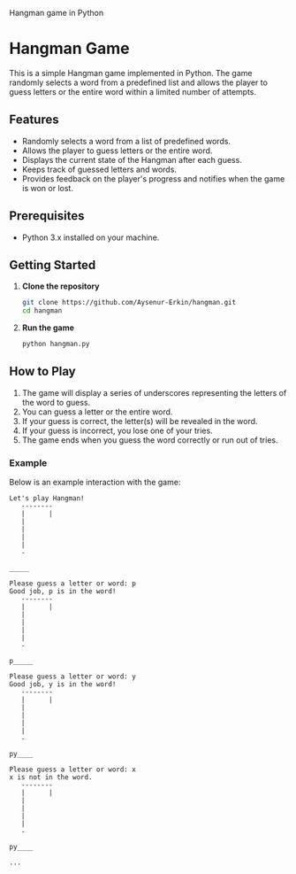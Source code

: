 Hangman game in Python
# Hangman Game

This is a simple Hangman game implemented in Python. The game randomly selects a word from a predefined list and allows the player to guess letters or the entire word within a limited number of attempts.

## Features

- Randomly selects a word from a list of predefined words.
- Allows the player to guess letters or the entire word.
- Displays the current state of the Hangman after each guess.
- Keeps track of guessed letters and words.
- Provides feedback on the player's progress and notifies when the game is won or lost.

## Prerequisites

- Python 3.x installed on your machine.

## Getting Started

1. **Clone the repository**

    ```sh
    git clone https://github.com/Aysenur-Erkin/hangman.git
    cd hangman
    ```

2. **Run the game**

    ```sh
    python hangman.py
    ```

## How to Play

1. The game will display a series of underscores representing the letters of the word to guess.
2. You can guess a letter or the entire word.
3. If your guess is correct, the letter(s) will be revealed in the word.
4. If your guess is incorrect, you lose one of your tries.
5. The game ends when you guess the word correctly or run out of tries.

### Example

Below is an example interaction with the game:

```plaintext
Let's play Hangman!
   --------
   |      |
   |      
   |    
   |      
   |     
   -

_____

Please guess a letter or word: p
Good job, p is in the word!
   --------
   |      |
   |      
   |    
   |      
   |     
   -

p_____

Please guess a letter or word: y
Good job, y is in the word!
   --------
   |      |
   |      
   |    
   |      
   |     
   -

py____

Please guess a letter or word: x
x is not in the word.
   --------
   |      |
   |      
   |    
   |      
   |     
   -

py____

...

